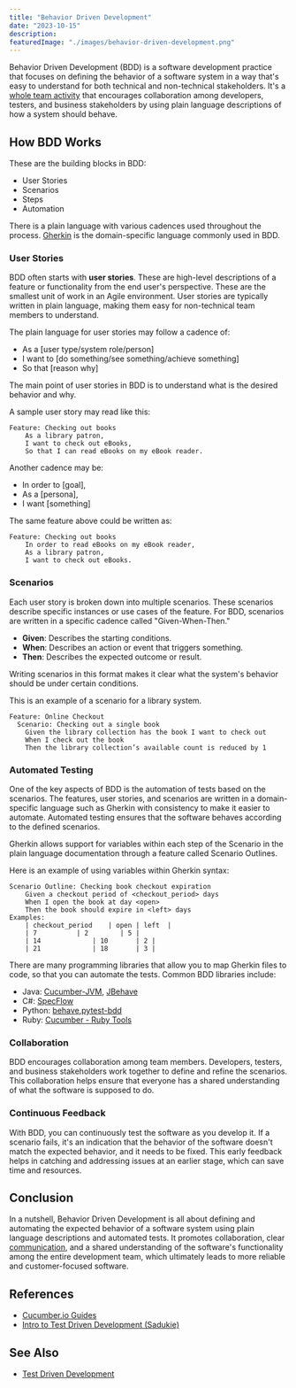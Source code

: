```yaml
---
title: "Behavior Driven Development"
date: "2023-10-15"
description: 
featuredImage: "./images/behavior-driven-development.png"
---
```

Behavior Driven Development (BDD) is a software development practice that focuses on defining the behavior of a software system in a way that's easy to understand for both technical and non-technical stakeholders. It's a [whole team activity](/practices/whole-team-activity) that encourages collaboration among developers, testers, and business stakeholders by using plain language descriptions of how a system should behave.

## How BDD Works

These are the building blocks in BDD:

- User Stories
- Scenarios
- Steps
- Automation

There is a plain language with various cadences used throughout the process. [Gherkin](https://specflow.org/learn/gherkin/) is the domain-specific language commonly used in BDD.

### User Stories

BDD often starts with **user stories**. These are high-level descriptions of a feature or functionality from the end user's perspective. These are the smallest unit of work in an Agile environment. User stories are typically written in plain language, making them easy for non-technical team members to understand.

The plain language for user stories may follow a cadence of:

- As a [user type/system role/person]
- I want to [do something/see something/achieve something]
- So that [reason why]

The main point of user stories in BDD is to understand what is the desired behavior and why.

A sample user story may read like this:

```gherkin
Feature: Checking out books
	As a library patron,
	I want to check out eBooks,
    So that I can read eBooks on my eBook reader.
```

Another cadence may be:

- In order to [goal],
- As a [persona],
- I want [something]

The same feature above could be written as:

```gherkin
Feature: Checking out books
	In order to read eBooks on my eBook reader,
	As a library patron,
	I want to check out eBooks.
```

### Scenarios

Each user story is broken down into multiple scenarios. These scenarios describe specific instances or use cases of the feature. For BDD, scenarios are written in a specific cadence called "Given-When-Then."

- **Given**: Describes the starting conditions.
- **When**: Describes an action or event that triggers something.
- **Then**: Describes the expected outcome or result.

Writing scenarios in this format makes it clear what the system's behavior should be under certain conditions.

This is an example of a scenario for a library system.

```gherkin
Feature: Online Checkout
  Scenario: Checking out a single book
	Given the library collection has the book I want to check out
	When I check out the book
	Then the library collection’s available count is reduced by 1
```

### Automated Testing

One of the key aspects of BDD is the automation of tests based on the scenarios. The features, user stories, and scenarios are written in a domain-specific language such as Gherkin with consistency to make it easier to automate. Automated testing ensures that the software behaves according to the defined scenarios.

Gherkin allows support for variables within each step of the Scenario in the plain language documentation through a feature called Scenario Outlines.

Here is an example of using variables within Gherkin syntax:

```gherkin
Scenario Outline: Checking book checkout expiration
	Given a checkout period of <checkout_period> days
	When I open the book at day <open> 
	Then the book should expire in <left> days
Examples:
	| checkout_period	 | open	| left	|
	| 7			 | 2		| 5	|
	| 14			 | 10		| 2	|
	| 21			 | 18		| 3	|

```

There are many programming libraries that allow you to map Gherkin files to code, so that you can automate the tests. Common BDD libraries include:

- Java: [Cucumber-JVM](https://cucumber.io/docs/installation/java/), [JBehave](https://jbehave.org/)
- C#: [SpecFlow](https://specflow.org/)
- Python: [behave](https://behave.readthedocs.io/en/stable/),[pytest-bdd](https://pypi.org/project/pytest-bdd/)
- Ruby: [Cucumber - Ruby Tools](https://cucumber.io/docs/tools/ruby/)

### Collaboration

BDD encourages collaboration among team members. Developers, testers, and business stakeholders work together to define and refine the scenarios. This collaboration helps ensure that everyone has a shared understanding of what the software is supposed to do.

### Continuous Feedback

With BDD, you can continuously test the software as you develop it. If a scenario fails, it's an indication that the behavior of the software doesn't match the expected behavior, and it needs to be fixed. This early feedback helps in catching and addressing issues at an earlier stage, which can save time and resources.

## Conclusion

In a nutshell, Behavior Driven Development is all about defining and automating the expected behavior of a software system using plain language descriptions and automated tests. It promotes collaboration, clear [communication](https://deviq.com/values/communication), and a shared understanding of the software's functionality among the entire development team, which ultimately leads to more reliable and customer-focused software.

## References

- [Cucumber.io Guides](https://cucumber.io/docs/guides/)
- [Intro to Test Driven Development (Sadukie)](https://www.slideshare.net/sadukie/introduction-to-test-driven-development-31743982)

## See Also

- [Test Driven Development](/practices/test-driven-development)